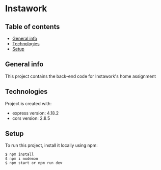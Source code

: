 # Instawork

## Table of contents

- [General info](#general-info)
- [Technologies](#technologies)
- [Setup](#setup)

## General info

This project contains the back-end code for Instawork's home assignment

## Technologies

Project is created with:
- express version: 4.18.2
- cors version: 2.8.5

## Setup

To run this project, install it locally using npm:

```
$ npm install
$ npm i nodemon
$ npm start or npm run dev
```
